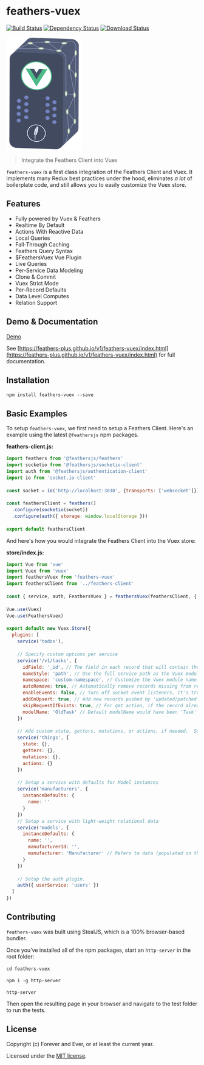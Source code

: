 # feathers-vuex

[![Build Status](https://travis-ci.org/feathers-plus/feathers-vuex.png?branch=master)](https://travis-ci.org/feathers-plus/feathers-vuex)
[![Dependency Status](https://img.shields.io/david/feathers-plus/feathers-vuex.svg?style=flat-square)](https://david-dm.org/feathers-plus/feathers-vuex)
[![Download Status](https://img.shields.io/npm/dm/feathers-vuex.svg?style=flat-square)](https://www.npmjs.com/package/feathers-vuex)

![feathers-vuex service logo](./service-logo.png)

> Integrate the Feathers Client into Vuex

`feathers-vuex` is a first class integration of the Feathers Client and Vuex.  It implements many Redux best practices under the hood, eliminates *a lot* of boilerplate code, and still allows you to easily customize the Vuex store.

## Features

- Fully powered by Vuex & Feathers
- Realtime By Default
- Actions With Reactive Data
- Local Queries
- Fall-Through Caching
- Feathers Query Syntax
- $FeathersVuex Vue Plugin
- Live Queries
- Per-Service Data Modeling
- Clone & Commit
- Vuex Strict Mode
- Per-Record Defaults
- Data Level Computes
- Relation Support

## Demo & Documentation
[Demo](https://codesandbox.io/s/xk52mqm7o)

See [https://feathers-plus.github.io/v1/feathers-vuex/index.html](https://feathers-plus.github.io/v1/feathers-vuex/index.html) for full documentation.

## Installation

```
npm install feathers-vuex --save
```

## Basic Examples
To setup `feathers-vuex`, we first need to setup a Feathers Client.  Here's an example using the latest `@feathersjs` npm packages.

**feathers-client.js:**
```js
import feathers from '@feathersjs/feathers'
import socketio from '@feathersjs/socketio-client'
import auth from '@feathersjs/authentication-client'
import io from 'socket.io-client'

const socket = io('http://localhost:3030', {transports: ['websocket']})

const feathersClient = feathers()
  .configure(socketio(socket))
  .configure(auth({ storage: window.localStorage }))

export default feathersClient
```

And here's how you would integrate the Feathers Client into the Vuex store:

**store/index.js:**
```js
import Vue from 'vue'
import Vuex from 'vuex'
import feathersVuex from 'feathers-vuex'
import feathersClient from '../feathers-client'

const { service, auth, FeathersVuex } = feathersVuex(feathersClient, { idField: '_id' })

Vue.use(Vuex)
Vue.use(FeathersVuex)

export default new Vuex.Store({
  plugins: [
    service('todos'),

    // Specify custom options per service
    service('/v1/tasks', {
      idField: '_id', // The field in each record that will contain the id
      nameStyle: 'path', // Use the full service path as the Vuex module name, instead of just the last section
      namespace: 'custom-namespace', // Customize the Vuex module name.  Overrides nameStyle.
      autoRemove: true, // Automatically remove records missing from responses (only use with feathers-rest)
      enableEvents: false, // Turn off socket event listeners. It's true by default
      addOnUpsert: true, // Add new records pushed by 'updated/patched' socketio events into store, instead of discarding them. It's false by default
      skipRequestIfExists: true, // For get action, if the record already exists in store, skip the remote request. It's false by default
      modelName: 'OldTask' // Default modelName would have been 'Task'
    })

    // Add custom state, getters, mutations, or actions, if needed.  See example in another section, below.
    service('things', {
      state: {},
      getters: {},
      mutations: {},
      actions: {}
    })

    // Setup a service with defaults for Model instances
    service('manufacturers', {
      instanceDefaults: {
        name: ''
      }
    })
    // Setup a service with light-weight relational data
    service('models', {
      instanceDefaults: {
        name: '',
        manufacturerId: '',
        manufacturer: 'Manufacturer' // Refers to data (populated on the server) that gets put in the `manufacturers` vuex store.
      }
    })

    // Setup the auth plugin.
    auth({ userService: 'users' })
  ]
})
```

## Contributing

`feathers-vuex` was built using StealJS, which is a 100% browser-based bundler. 

Once you’ve installed all of the npm packages, start an `http-server` in the root folder:

`cd feathers-vuex`

`npm i -g http-server`

`http-server` 

Then open the resulting page in your browser and navigate to the test folder to run the tests.

## License

Copyright (c) Forever and Ever, or at least the current year.

Licensed under the [MIT license](LICENSE).
